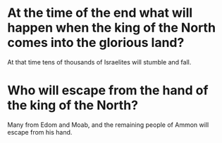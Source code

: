 # At the time of the end what will happen when the king of the North comes into the glorious land?

At that time tens of thousands of Israelites will stumble and fall.

# Who will escape from the hand of the king of the North?

Many from Edom and Moab, and the remaining people of Ammon will escape from his hand.
